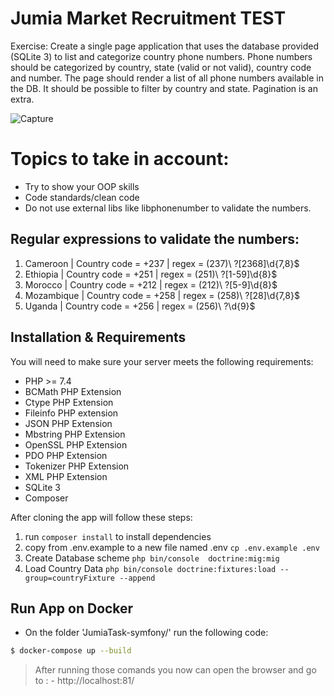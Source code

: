 # Jumia Market Recruitment TEST

Exercise:
Create a single page application that uses the database provided (SQLite 3) to list and
categorize country phone numbers.
Phone numbers should be categorized by country, state (valid or not valid), country code and
number.
The page should render a list of all phone numbers available in the DB. It should be possible to
filter by country and state. Pagination is an extra.

![Capture](https://user-images.githubusercontent.com/13910335/165547622-f8151f29-7665-450e-aa00-7cac65bb7140.PNG)


# Topics to take in account:
- Try to show your OOP skills
- Code standards/clean code
- Do not use external libs like libphonenumber to validate the numbers.


## Regular expressions to validate the numbers:

1. Cameroon | Country code = +237 | regex = \(237\)\ ?[2368]\d{7,8}$
2. Ethiopia | Country code = +251 | regex = \(251\)\ ?[1-59]\d{8}$
3. Morocco | Country code = +212 | regex = \(212\)\ ?[5-9]\d{8}$
4. Mozambique | Country code = +258 | regex = \(258\)\ ?[28]\d{7,8}$
5. Uganda | Country code = +256 | regex = \(256\)\ ?\d{9}$

## Installation & Requirements

You will need to make sure your server meets the following requirements:

- PHP >= 7.4
- BCMath PHP Extension
- Ctype PHP Extension
- Fileinfo PHP extension
- JSON PHP Extension
- Mbstring PHP Extension
- OpenSSL PHP Extension
- PDO PHP Extension
- Tokenizer PHP Extension
- XML PHP Extension 
- SQLite 3
- Composer

After cloning the app will follow these steps:

1. run `composer install` to install dependencies
2. copy from .env.example to a new file named .env `cp .env.example .env`
3. Create Database scheme `php bin/console  doctrine:mig:mig`
4. Load Country Data `php bin/console doctrine:fixtures:load --group=countryFixture --append`

## Run App on Docker
- On the folder 'JumiaTask-symfony/' run the following code:
```sh
$ docker-compose up --build
```
> After running those comands you now can open the browser and go to : - http://localhost:81/

